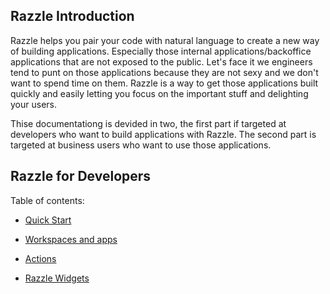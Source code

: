## Razzle Introduction

Razzle helps you pair your code with natural language to create a new way of building applications. Especially those internal applications/backoffice applications that are not exposed to the public. Let's face it we engineers tend to punt on those applications because they are not sexy and we don't want to spend time on them. Razzle is a way to get those applications built quickly and easily letting you focus on the important stuff and delighting your users.

Thise documentationg is devided in two, the first part if targeted at developers who want to build applications with Razzle. The second part is targeted at business users who want to use those applications.

## Razzle for Developers

Table of contents: <br />

- [Quick Start](quick-start.md) <br />

- [Workspaces and apps](workspaces.md) <br />
- [Actions](actions.md) <br />
- [Razzle Widgets](components.md)
